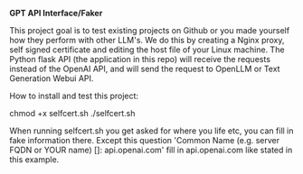 **GPT API Interface/Faker** 

This project goal is to test existing projects on Github or you made yourself how they perform with other LLM's.
We do this by creating a Nginx proxy, self signed certificate and editing the host file of your Linux machine.
The Python flask API (the application in this repo) will receive the requests instead of the OpenAI API, and will send the request to OpenLLM or Text Generation Webui API.



How to install and test this project:

chmod +x selfcert.sh
./selfcert.sh 

When running selfcert.sh you get asked for where you life etc, you can fill in fake information there.
Except this question 'Common Name (e.g. server FQDN or YOUR name) []: api.openai.com' fill in api.openai.com like stated in this example.

